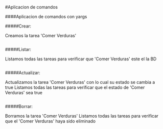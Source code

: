 #Aplicacion de comandos 

####Aplicacion de comandos con yargs

#####Crear:

Creamos la tarea 'Comer Verduras'

<img src="">

#####Listar:

Listamos todas las tareas para verificar que 'Comer Verduras' este el la BD

<img src="">


#####Actualizar:

Actualizamos la tarea 'Comer Verduras' con lo cual su estado se cambia a true
Listamos todas las tareas para verificar que el estado de 'Comer Verduras' sea true

<img src="">


#####Borrar:

Borramos la tarea 'Comer Verduras'
Listamos todas las tareas para verificar que el 'Comer Verduras' haya sido eliminado

<img src="">

